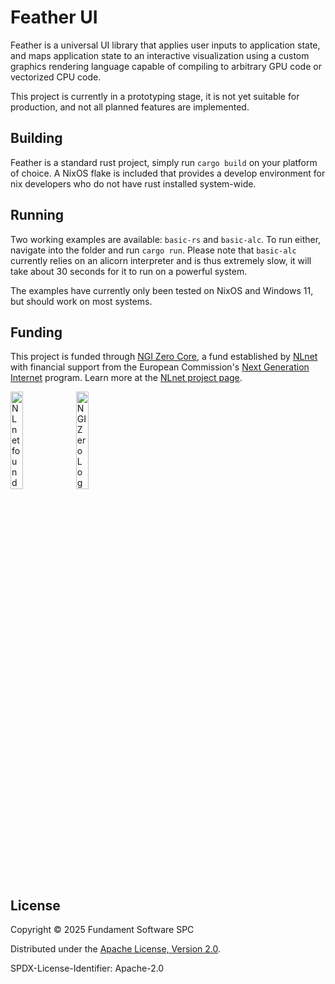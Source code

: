 # Feather UI

Feather is a universal UI library that applies user inputs to application state, and maps application state to an interactive visualization using a custom graphics rendering language capable of compiling to arbitrary GPU code or vectorized CPU code.

This project is currently in a prototyping stage, it is not yet suitable for production, and not all planned features are implemented.

## Building

Feather is a standard rust project, simply run `cargo build` on your platform of choice. A NixOS flake is included that provides a develop environment for nix developers who do not have rust installed system-wide.

## Running

Two working examples are available: `basic-rs` and `basic-alc`. To run either, navigate into the folder and run `cargo run`. Please note that `basic-alc` currently relies on an alicorn interpreter and is thus extremely slow, it will take about 30 seconds for it to run on a powerful system.

The examples have currently only been tested on NixOS and Windows 11, but should work on most systems.

## Funding

This project is funded through [NGI Zero Core](https://nlnet.nl/core), a fund established by [NLnet](https://nlnet.nl) with financial support from the European Commission's [Next Generation Internet](https://ngi.eu) program. Learn more at the [NLnet project page](https://nlnet.nl/project/FeatherUI).

[<img src="https://nlnet.nl/logo/banner.png" alt="NLnet foundation logo" width="20%" />](https://nlnet.nl)
[<img src="https://nlnet.nl/image/logos/NGI0_tag.svg" alt="NGI Zero Logo" width="20%" />](https://nlnet.nl/core)

## License
Copyright © 2025 Fundament Software SPC

Distributed under the [Apache License, Version 2.0](http://www.apache.org/licenses/LICENSE-2.0).

SPDX-License-Identifier: Apache-2.0